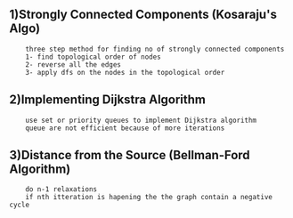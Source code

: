 ## 1)Strongly Connected Components (Kosaraju's Algo)
        three step method for finding no of strongly connected components
        1- find topological order of nodes
        2- reverse all the edges
        3- apply dfs on the nodes in the topological order

## 2)Implementing Dijkstra Algorithm
        use set or priority queues to implement Dijkstra algorithm
        queue are not efficient because of more iterations

## 3)Distance from the Source (Bellman-Ford Algorithm)
        do n-1 relaxations 
        if nth itteration is hapening the the graph contain a negative cycle 